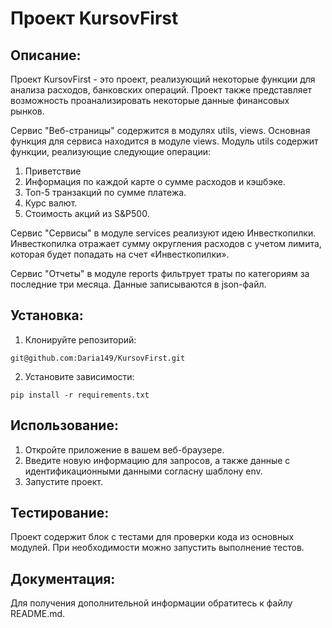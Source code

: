 # Проект KursovFirst



## Описание:

Проект KursovFirst - это проект, реализующий некоторые функции для анализа расходов, банковских операций.
Проект также представляет возможность проанализировать некоторые данные финансовых рынков.

Сервис "Веб-страницы" содержится в модулях utils, views. Основная функция для сервиса находится в модуле views.
Модуль utils содержит функции, реализующие следующие операции: 
1. Приветствие
2. Информация по каждой карте о сумме расходов и кэшбэке.
3. Топ-5 транзакций по сумме платежа.
4. Курс валют.
5. Стоимость акций из S&P500.

Сервис "Сервисы" в модуле services реализуют идею Инвесткопилки.
Инвесткопилка отражает сумму округления расходов с учетом лимита, которая будет попадать на счет «Инвесткопилки».

Сервис "Отчеты" в модуле reports фильтрует траты по категориям за последние три месяца.
Данные записываются в json-файл.





## Установка:

1. Клонируйте репозиторий:

```
git@github.com:Daria149/KursovFirst.git
```

2. Установите зависимости:

```
pip install -r requirements.txt
```

## Использование:
1. Откройте приложение в вашем веб-браузере.
2. Введите новую информацию для запросов, а также данные с идентификационными данными согласну шаблону env.
3. Запустите проект.


## Тестирование:
Проект содержит блок с тестами для проверки кода из основных модулей. 
При необходимости можно запустить выполнение тестов.


## Документация:
Для получения дополнительной информации обратитесь к файлу README.md.